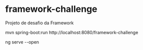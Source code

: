# framework-challenge
Projeto de desafio da Framework

mvn spring-boot:run
http://localhost:8080/framework-challenge

ng serve --open